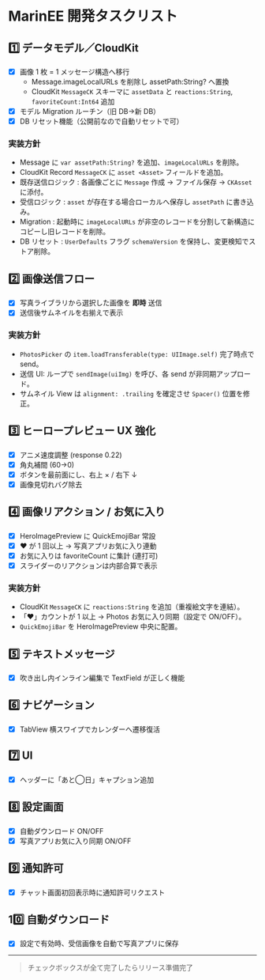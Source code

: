 # MarinEE 開発タスクリスト

## 1️⃣ データモデル／CloudKit
- [x] 画像 1 枚 = 1 メッセージ構造へ移行
  - Message.imageLocalURLs を削除し assetPath:String? へ置換
  - CloudKit `MessageCK` スキーマに `assetData` と `reactions:String`, `favoriteCount:Int64` 追加
- [x] モデル Migration ルーチン（旧 DB→新 DB）
- [x] DB リセット機能（公開前なので自動リセットで可）

### 実装方針
* Message に `var assetPath:String?` を追加、`imageLocalURLs` を削除。
* CloudKit Record `MessageCK` に `asset <Asset>` フィールドを追加。
* 既存送信ロジック : 各画像ごとに `Message` 作成 → ファイル保存 → `CKAsset` に添付。
* 受信ロジック : `asset` が存在する場合ローカルへ保存し `assetPath` に書き込み。
* Migration : 起動時に `imageLocalURLs` が非空のレコードを分割して新構造にコピーし旧レコードを削除。
* DB リセット : `UserDefaults` フラグ `schemaVersion` を保持し、変更検知でストア削除。

## 2️⃣ 画像送信フロー
- [x] 写真ライブラリから選択した画像を **即時** 送信
- [x] 送信後サムネイルを右揃えで表示

### 実装方針
* `PhotosPicker` の `item.loadTransferable(type: UIImage.self)` 完了時点で send。
* 送信 UI: ループで `sendImage(uiImg)` を呼び、各 send が非同期アップロード。
* サムネイル View は `alignment: .trailing` を確定させ `Spacer()` 位置を修正。

## 3️⃣ ヒーロープレビュー UX 強化
- [x] アニメ速度調整 (response 0.22)
- [x] 角丸補間 (60→0)
- [x] ボタンを最前面にし、右上 × / 右下 ↓
- [x] 画像見切れバグ除去

## 4️⃣ 画像リアクション / お気に入り
- [x] HeroImagePreview に QuickEmojiBar 常設
- [x] ❤️ が 1 回以上 → 写真アプリお気に入り連動
- [x] お気に入りは favoriteCount に集計 (連打可)
- [x] スライダーのリアクションは内部合算で表示

### 実装方針
* CloudKit `MessageCK` に `reactions:String` を追加（重複絵文字を連結）。
* 「❤️」カウントが 1 以上 → Photos お気に入り同期（設定で ON/OFF）。
* `QuickEmojiBar` を HeroImagePreview 中央に配置。

## 5️⃣ テキストメッセージ
- [x] 吹き出し内インライン編集で TextField が正しく機能

## 6️⃣ ナビゲーション
- [x] TabView 横スワイプでカレンダーへ遷移復活

## 7️⃣ UI
- [x] ヘッダーに「あと◯日」キャプション追加

## 8️⃣ 設定画面
- [x] 自動ダウンロード ON/OFF
- [x] 写真アプリお気に入り同期 ON/OFF

## 9️⃣ 通知許可
- [x] チャット画面初回表示時に通知許可リクエスト

## 10️⃣ 自動ダウンロード
- [x] 設定で有効時、受信画像を自動で写真アプリに保存

---
> チェックボックスが全て完了したらリリース準備完了
